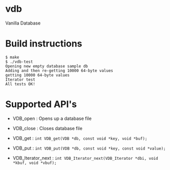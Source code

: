 vdb
===
Vanilla Database

Build instructions
==================

```
$ make
$ ./vdb-test
Opening new empty database sample db
Adding and then re-getting 10000 64-byte values
getting 10000 64-byte values
Iterator test 
All tests OK!
```

Supported API's
===============

* VDB_open : Opens up a database file

* VDB_close : Closes database file

* VDB_get : `int VDB_get(VDB *db, const void *key, void *buf);`

* VDB_put : `int VDB_put(VDB *db, const void *key, const void *value);`

* VDB_Iterator_next : `int VDB_Iterator_next(VDB_Iterator *dbi, void *kbuf, void *vbuf);`
